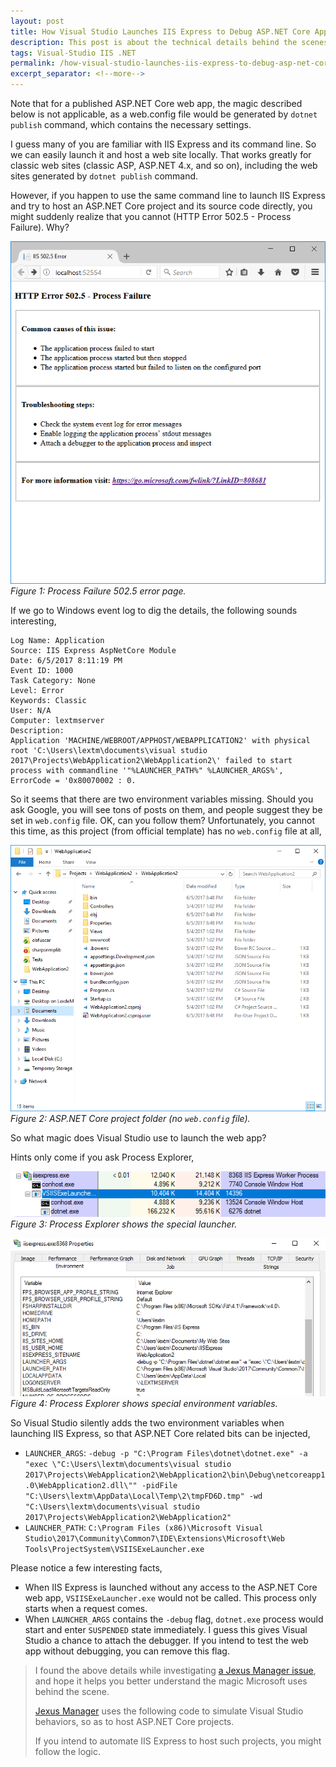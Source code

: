 ```yaml
---
layout: post
title: How Visual Studio Launches IIS Express to Debug ASP.NET Core Apps
description: This post is about the technical details behind the scenes when Visual Studio launches IIS Express to debug ASP.NET Core apps.
tags: Visual-Studio IIS .NET
permalink: /how-visual-studio-launches-iis-express-to-debug-asp-net-core-apps-d7fd3677e3c3
excerpt_separator: <!--more-->
---
```

Note that for a published ASP.NET Core web app, the magic described below is not applicable, as a web.config file would be generated by `dotnet publish` command, which contains the necessary settings.

I guess many of you are familiar with IIS Express and its command line. So we can easily launch it and host a web site locally. That works greatly for classic web sites (classic ASP, ASP.NET 4.x, and so on), including the web sites generated by `dotnet publish` command.

However, if you happen to use the same command line to launch IIS Express and try to host an ASP.NET Core project and its source code directly, you might suddenly realize that you cannot (HTTP Error 502.5 - Process Failure). Why?
<!--more-->

![img-description](/images/process-failure.png)
_Figure 1: Process Failure 502.5 error page._

If we go to Windows event log to dig the details, the following sounds interesting,

``` text
Log Name: Application
Source: IIS Express AspNetCore Module
Date: 6/5/2017 8:11:19 PM
Event ID: 1000
Task Category: None
Level: Error
Keywords: Classic
User: N/A
Computer: lextmserver
Description:
Application 'MACHINE/WEBROOT/APPHOST/WEBAPPLICATION2' with physical root 'C:\Users\lextm\documents\visual studio 2017\Projects\WebApplication2\WebApplication2\' failed to start process with commandline '"%LAUNCHER_PATH%" %LAUNCHER_ARGS%', ErrorCode = '0x80070002 : 0.
```

So it seems that there are two environment variables missing. Should you ask Google, you will see tons of posts on them, and people suggest they be set in `web.config` file. OK, can you follow them? Unfortunately, you cannot this time, as this project (from official template) has no `web.config` file at all,

![img-description](/images/project-folder.png)
_Figure 2: ASP.NET Core project folder (no `web.config` file)._

So what magic does Visual Studio use to launch the web app?

Hints only come if you ask Process Explorer,

![img-description](/images/process-explorer.png)
_Figure 3: Process Explorer shows the special launcher._

![img-description](/images/environment-variables.png)
_Figure 4: Process Explorer shows special environment variables._

So Visual Studio silently adds the two environment variables when launching IIS Express, so that ASP.NET Core related bits can be injected,

* `LAUNCHER_ARGS`: `-debug -p "C:\Program Files\dotnet\dotnet.exe" -a "exec \"C:\Users\lextm\documents\visual studio 2017\Projects\WebApplication2\WebApplication2\bin\Debug\netcoreapp1.0\WebApplication2.dll\"" -pidFile "C:\Users\lextm\AppData\Local\Temp\2\tmpFD6D.tmp" -wd "C:\Users\lextm\documents\visual studio 2017\Projects\WebApplication2\WebApplication2"`
* `LAUNCHER_PATH`: `C:\Program Files (x86)\Microsoft Visual Studio\2017\Community\Common7\IDE\Extensions\Microsoft\Web Tools\ProjectSystem\VSIISExeLauncher.exe`

Please notice a few interesting facts,
* When IIS Express is launched without any access to the ASP.NET Core web app, `VSIISExeLauncher.exe` would not be called. This process only starts when a request comes.
* When `LAUNCHER_ARGS` contains the `-debug` flag, `dotnet.exe` process would start and enter `SUSPENDED` state immediately. I guess this gives Visual Studio a chance to attach the debugger. If you intend to test the web app without debugging, you can remove this flag.

> I found the above details while investigating [a Jexus Manager issue](https://github.com/jexuswebserver/JexusManager/issues/9), and hope it helps you better understand the magic Microsoft uses behind the scene.
>
> [Jexus Manager](https://github.com/jexuswebserver/JexusManager/blob/master/Microsoft.Web.Administration/IisExpressServerManager.cs#L96) uses the following code to simulate Visual Studio behaviors, so as to host ASP.NET Core projects.
> 
> If you intend to automate IIS Express to host such projects, you might follow the logic.
